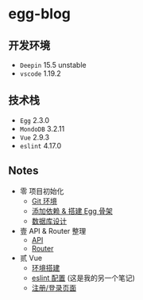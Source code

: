 # egg-blog

## 开发环境
- `Deepin` 15.5 unstable
- `vscode` 1.19.2

## 技术栈
- `Egg` 2.3.0
- `MondoDB` 3.2.11
- `Vue` 2.9.3
- `eslint` 4.17.0

## Notes
- 零 项目初始化
    - [Git 环境](https://coding.net/u/sublimeCT/p/egg-blog/git/blob/master/docs/0/built_git_env.md)
    - [添加依赖 & 搭建 Egg 骨架](https://coding.net/u/sublimeCT/p/egg-blog/git/blob/master/docs/0/add_dependence.md)
    - [数据库设计](https://coding.net/u/sublimeCT/p/egg-blog/git/blob/master/docs/0/db.md)
- 壹 API & Router 整理
    - [API](https://coding.net/u/sublimeCT/p/egg-blog/git/blob/master/docs/1/API.md)
    - [Router](https://coding.net/u/sublimeCT/p/egg-blog/git/blob/master/docs/1/Frontend.md)
- 贰 Vue
    - [环境搭建](https://coding.net/u/sublimeCT/p/egg-blog/git/blob/master/docs/2/env.md)
    - [eslint 配置](https://github.com/SublimeCT/note/blob/master/JS/NodeJs/Note_doc/eslint.mds) (这是我的另一个笔记)
    - [注册/登录页面](https://coding.net/u/sublimeCT/p/egg-blog/git/blob/master/docs/2/regist.md)
